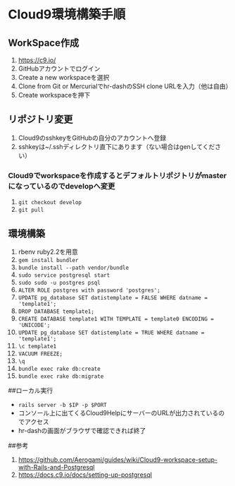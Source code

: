 # Cloud9環境構築手順
## WorkSpace作成
1. https://c9.io/
1. GitHubアカウントでログイン
1. Create a new workspaceを選択
1. Clone from Git or Mercurialでhr-dashのSSH clone URLを入力（他は自由）
1. Create workspaceを押下

## リポジトリ変更
1. Cloud9のsshkeyをGitHubの自分のアカウントへ登録
1. sshkeyは~/.sshディレクトリ直下にあります（ない場合はgenしてください）
### Cloud9でworkspaceを作成するとデフォルトリポジトリがmasterになっているのでdevelopへ変更
1. `git checkout develop`
1. `git pull`

## 環境構築
1. rbenv ruby2.2を用意
1. `gem install bundler`
1. `bundle install --path vendor/bundle`
1. `sudo service postgresql start`
1. `sudo sudo -u postgres psql`
1. `ALTER ROLE postgres with password 'postgres';`
1. `UPDATE pg_database SET datistemplate = FALSE WHERE datname = 'template1';`
1. `DROP DATABASE template1;`
1. `CREATE DATABASE template1 WITH TEMPLATE = template0 ENCODING = 'UNICODE';`
1. `UPDATE pg_database SET datistemplate = TRUE WHERE datname = 'template1';`
1. `\c template1`
1. `VACUUM FREEZE;`
1. `\q`
1. `bundle exec rake db:create`
1. `bundle exec rake db:migrate`

##ローカル実行
- `rails server -b $IP -p $PORT`
- コンソール上に出てくるCloud9HelpにサーバーのURLが出力されているのでアクセス
- hr-dashの画面がブラウザで確認できれば終了

##参考
1. https://github.com/Aerogami/guides/wiki/Cloud9-workspace-setup-with-Rails-and-Postgresql
1. https://docs.c9.io/docs/setting-up-postgresql
